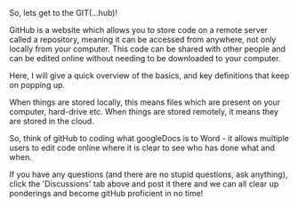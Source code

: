 So, lets get to the GIT(…hub)!

GitHub is a website which allows you to store code on a remote server called a repository, meaning it can be accessed from anywhere, not only locally from your computer. This code can be shared with other people and can be edited online without needing to be downloaded to your computer.

Here, I will give a quick overview of the basics, and key definitions that keep on popping up.

When things are stored locally, this means files which are present on your computer, hard-drive etc. When things are stored remotely, it means they are stored in the cloud.

So, think of gitHub to coding what googleDocs is to Word - it allows multiple users to edit code online where it is clear to see who has done what and when.

If you have any questions (and there are no stupid questions, ask anything), click the 'Discussions' tab above and post it there and we can all clear up ponderings and become gitHub proficient in no time!
